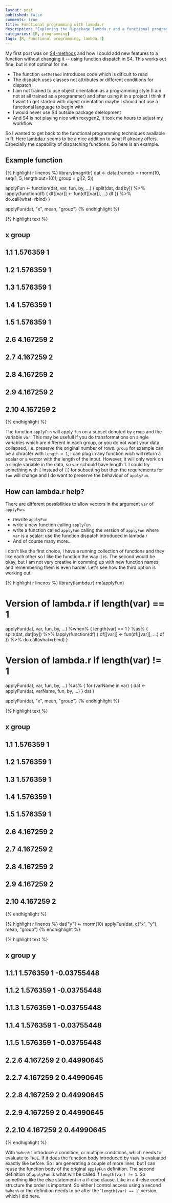 ```yaml
---
layout: post
published: false
comments: true
title: Functional programming with lambda.r
description: "Exploring the R-package lambda.r and a functional programming style for data manipulation."
categories: [R, programming]
tags: [R, Functional programming, lambda.r]
---
```


My first post was on [S4-methods](/Introducing-S4-Methods/) and how I could add new features to a function without changing it -- using function dispatch in S4. This works out fine, but is not optimal for me. 

- The function `setMethod` introduces code which is dificult to read
- The dispatch uses classes not attributes or different conditions for dispatch
- I am not trained to use object orientation as a programming style (I am not at all trained as a programmer) and after using it in a project I think if I want to get started with object orientation maybe I should not use a functional language to begin with
- I would never use S4 outside package delelopment
- And S4 is not playing nice with roxygen2, it took me hours to adjust my workflow

So I wanted to get back to the functional programming techniques available in R. Here [lambda.r](http://cran.r-project.org/web/packages/lambda.r/index.html) seems to be a nice addition to what R already offers. Especially the capability of dispatching functions. So here is an example.

## Example function


{% highlight r linenos %}
library(magrittr)
dat <- data.frame(x = rnorm(10, seq(1, 5, length.out=10)), group = gl(2, 5))

applyFun <- function(dat, var, fun, by, ...) {
  split(dat, dat[by]) %>% lapply(function(df) {
    df[[var]] <- fun(df[[var]], ...)
    df
    }) %>% do.call(what=rbind)
  }

applyFun(dat, "x", mean, "group")
{% endhighlight %}



{% highlight text %}
##             x group
## 1.1  1.576359     1
## 1.2  1.576359     1
## 1.3  1.576359     1
## 1.4  1.576359     1
## 1.5  1.576359     1
## 2.6  4.167259     2
## 2.7  4.167259     2
## 2.8  4.167259     2
## 2.9  4.167259     2
## 2.10 4.167259     2
{% endhighlight %}

The function `applyFun` will apply `fun` on a subset denoted by `group` and the variable `var`. This may be usefull if you do transformations on single variables which are different in each group, or you do not want your data collapsed, i.e. preserve the original number of rows. `group` for example can be a chracter with `length > 1`, I can plug in any function wich will return a scalar or a vector with the length of the input. However, it will only work on a single variable in the data, so `var` schould have length 1. I could try something with `[` instead of `[[` for subsetting but then the requirements for `fun` will change and I do want to preserve the behaviour of `applyFun`.

## How can lambda.r help?

There are different possibilities to allow vectors in the argument `var` of `applyFun`:       
* rewrite `applyFun`
* write a new function calling `applyFun`
* write a function called `applyFun` calling the version of `applyFun` where `var` is a scalar: use the function dispatch introduced in lambda.r
* And of course many more...

I don't like the first choice, I have a running collection of functions and they like each other so I like the function the way it is. The second would be okay, but I am not very creative in comming up with new function names; and remembering them is even harder. Let's see how the third option is working out:


{% highlight r linenos %}
library(lambda.r)
rm(applyFun)

# Version of lambda.r if length(var) == 1
applyFun(dat, var, fun, by, ...) %when% {
  length(var) == 1
} %as% {
  split(dat, dat[by]) %>% lapply(function(df) {
    df[[var]] <- fun(df[[var]], ...)
    df
  }) %>% do.call(what=rbind)
}

# Version of lambda.r if length(var) != 1
applyFun(dat, var, fun, by, ...) %as% {
  for (varName in var) {
    dat <- applyFun(dat, varName, fun, by, ...)
  }
  dat
}

applyFun(dat, "x", mean, "group")
{% endhighlight %}



{% highlight text %}
##             x group
## 1.1  1.576359     1
## 1.2  1.576359     1
## 1.3  1.576359     1
## 1.4  1.576359     1
## 1.5  1.576359     1
## 2.6  4.167259     2
## 2.7  4.167259     2
## 2.8  4.167259     2
## 2.9  4.167259     2
## 2.10 4.167259     2
{% endhighlight %}



{% highlight r linenos %}
dat["y"] <- rnorm(10)
applyFun(dat, c("x", "y"), mean, "group")
{% endhighlight %}



{% highlight text %}
##               x group           y
## 1.1.1  1.576359     1 -0.03755448
## 1.1.2  1.576359     1 -0.03755448
## 1.1.3  1.576359     1 -0.03755448
## 1.1.4  1.576359     1 -0.03755448
## 1.1.5  1.576359     1 -0.03755448
## 2.2.6  4.167259     2  0.44990645
## 2.2.7  4.167259     2  0.44990645
## 2.2.8  4.167259     2  0.44990645
## 2.2.9  4.167259     2  0.44990645
## 2.2.10 4.167259     2  0.44990645
{% endhighlight %}

With `%when%` I introduce a condition, or multiple conditions, which needs to evaluate to `TRUE`. If it does the function body introduced by `%as%` is evaluated exactly like before. So I am generating a couple of more lines, but I can reuse the function body of the original `applyFun` definition. The second definition of `applyFun` is what will be called if `length(var) != 1`. So something like the else statement in a if-else clause. Like in a if-else control structure the order is important. So either I control access using a second `%when%` or the definition needs to be after the '`length(var) == 1`' version, which I did here.
